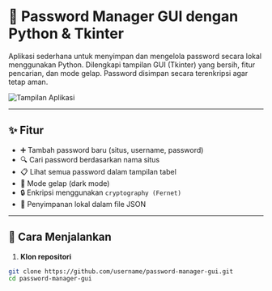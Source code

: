 # 🔐 Password Manager GUI dengan Python & Tkinter

Aplikasi sederhana untuk menyimpan dan mengelola password secara lokal menggunakan Python. Dilengkapi tampilan GUI (Tkinter) yang bersih, fitur pencarian, dan mode gelap. Password disimpan secara terenkripsi agar tetap aman.

![Tampilan Aplikasi](screenshots/demo.png) <!-- Ganti dengan screenshot buatanmu -->

---

## ✨ Fitur

- ➕ Tambah password baru (situs, username, password)
- 🔍 Cari password berdasarkan nama situs
- 📋 Lihat semua password dalam tampilan tabel
- 🌙 Mode gelap (dark mode)
- 🔒 Enkripsi menggunakan `cryptography (Fernet)`
- 💾 Penyimpanan lokal dalam file JSON

---

## 🚀 Cara Menjalankan

1. **Klon repositori**
```bash
git clone https://github.com/username/password-manager-gui.git
cd password-manager-gui
